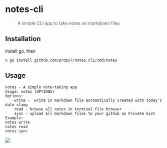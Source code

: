 # notes-cli
> A simple CLI app to take notes on markdown files

## Installation
Install go, then
```
% go install github.com/prdpx7/notes.cli/cmd/notes
```

## Usage
```
notes - A simple note-taking app
Usage: notes [OPTIONS]
Options:
	write -  write in markdown file automatically created with today's date stamp
	read - browse all notes in terminal file browser
	sync - upload all markdown files to your github as Private Gist
Example:
notes write
notes read
notes sync
```
<img src ="./notes_demo.gif">
